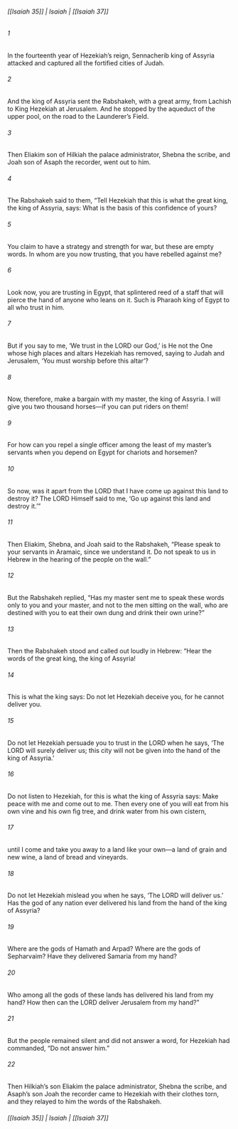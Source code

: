 ###### [[Isaiah 35]] | Isaiah | [[Isaiah 37]]

###### 1
In the fourteenth year of Hezekiah’s reign, Sennacherib king of Assyria attacked and captured all the fortified cities of Judah.
###### 2
And the king of Assyria sent the Rabshakeh, with a great army, from Lachish to King Hezekiah at Jerusalem. And he stopped by the aqueduct of the upper pool, on the road to the Launderer’s Field.
###### 3
Then Eliakim son of Hilkiah the palace administrator, Shebna the scribe, and Joah son of Asaph the recorder, went out to him.
###### 4
The Rabshakeh said to them, “Tell Hezekiah that this is what the great king, the king of Assyria, says: What is the basis of this confidence of yours?
###### 5
You claim to have a strategy and strength for war, but these are empty words. In whom are you now trusting, that you have rebelled against me?
###### 6
Look now, you are trusting in Egypt, that splintered reed of a staff that will pierce the hand of anyone who leans on it. Such is Pharaoh king of Egypt to all who trust in him.
###### 7
But if you say to me, ‘We trust in the LORD our God,’ is He not the One whose high places and altars Hezekiah has removed, saying to Judah and Jerusalem, ‘You must worship before this altar’?
###### 8
Now, therefore, make a bargain with my master, the king of Assyria. I will give you two thousand horses—if you can put riders on them!
###### 9
For how can you repel a single officer among the least of my master’s servants when you depend on Egypt for chariots and horsemen?
###### 10
So now, was it apart from the LORD that I have come up against this land to destroy it? The LORD Himself said to me, ‘Go up against this land and destroy it.’”
###### 11
Then Eliakim, Shebna, and Joah said to the Rabshakeh, “Please speak to your servants in Aramaic, since we understand it. Do not speak to us in Hebrew in the hearing of the people on the wall.”
###### 12
But the Rabshakeh replied, “Has my master sent me to speak these words only to you and your master, and not to the men sitting on the wall, who are destined with you to eat their own dung and drink their own urine?”
###### 13
Then the Rabshakeh stood and called out loudly in Hebrew: “Hear the words of the great king, the king of Assyria!
###### 14
This is what the king says: Do not let Hezekiah deceive you, for he cannot deliver you.
###### 15
Do not let Hezekiah persuade you to trust in the LORD when he says, ‘The LORD will surely deliver us; this city will not be given into the hand of the king of Assyria.’
###### 16
Do not listen to Hezekiah, for this is what the king of Assyria says: Make peace with me and come out to me. Then every one of you will eat from his own vine and his own fig tree, and drink water from his own cistern,
###### 17
until I come and take you away to a land like your own—a land of grain and new wine, a land of bread and vineyards.
###### 18
Do not let Hezekiah mislead you when he says, ‘The LORD will deliver us.’ Has the god of any nation ever delivered his land from the hand of the king of Assyria?
###### 19
Where are the gods of Hamath and Arpad? Where are the gods of Sepharvaim? Have they delivered Samaria from my hand?
###### 20
Who among all the gods of these lands has delivered his land from my hand? How then can the LORD deliver Jerusalem from my hand?”
###### 21
But the people remained silent and did not answer a word, for Hezekiah had commanded, “Do not answer him.”
###### 22
Then Hilkiah’s son Eliakim the palace administrator, Shebna the scribe, and Asaph’s son Joah the recorder came to Hezekiah with their clothes torn, and they relayed to him the words of the Rabshakeh.

###### [[Isaiah 35]] | Isaiah | [[Isaiah 37]]
